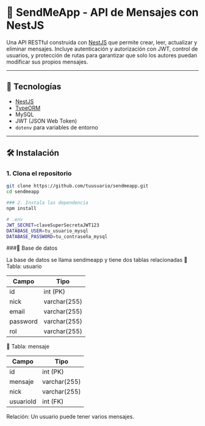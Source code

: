 # 📩 SendMeApp - API de Mensajes con NestJS

Una API RESTful construida con [NestJS](https://nestjs.com/) que permite crear, leer, actualizar y eliminar mensajes. Incluye autenticación y autorización con JWT, control de usuarios, y protección de rutas para garantizar que solo los autores puedan modificar sus propios mensajes.

---

## 🚀 Tecnologías

- [NestJS](https://nestjs.com/)
- [TypeORM](https://typeorm.io/)
- MySQL
- JWT (JSON Web Token)
- `dotenv` para variables de entorno

---

## 🛠️ Instalación

### 1. Clona el repositorio

```bash
git clone https://github.com/tuusuario/sendmeapp.git
cd sendmeapp

### 2. Instala las dependencia
npm install

# .env
JWT_SECRET=claveSuperSecretaJWT123
DATABASE_USER=tu_usuario_mysql
DATABASE_PASSWORD=tu_contraseña_mysql
```
###🧱 Base de datos

La base de datos se llama sendmeapp y tiene dos tablas relacionadas
📄 Tabla: usuario

| Campo    | Tipo         |
| -------- | ------------ |
| id       | int (PK)     |
| nick     | varchar(255) |
| email    | varchar(255) |
| password | varchar(255) |
| rol      | varchar(255) |

📨 Tabla: mensaje

| Campo     | Tipo         |
| --------- | ------------ |
| id        | int (PK)     |
| mensaje   | varchar(255) |
| nick      | varchar(255) |
| usuarioId | int (FK)     |

Relación: Un usuario puede tener varios mensajes.










